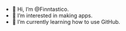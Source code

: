 - 👋 Hi, I’m @Finntastico.
- 👀 I’m interested in making apps.
- 🌱 I’m currently learning how to use GitHub.


<!---
Finntastico/Finntastico is a ✨ special ✨ repository because its `README.md` (this file) appears on your GitHub profile.
You can click the Preview link to take a look at your changes.
--->
